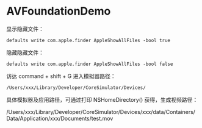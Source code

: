 # AVFoundationDemo

显示隐藏文件：

```
defaults write com.apple.finder AppleShowAllFiles -bool true
```

隐藏隐藏文件：

```
defaults write com.apple.finder AppleShowAllFiles -bool false
```

访达 command + shift + G 进入模拟器路径：

```
/Users/xxx/Library/Developer/CoreSimulator/Devices/
```

具体模拟器及应用路径，可通过打印 NSHomeDirectory() 获得，生成视频路径：

/Users/xxx/Library/Developer/CoreSimulator/Devices/xxx/data/Containers/Data/Application/xxx/Documents/test.mov

